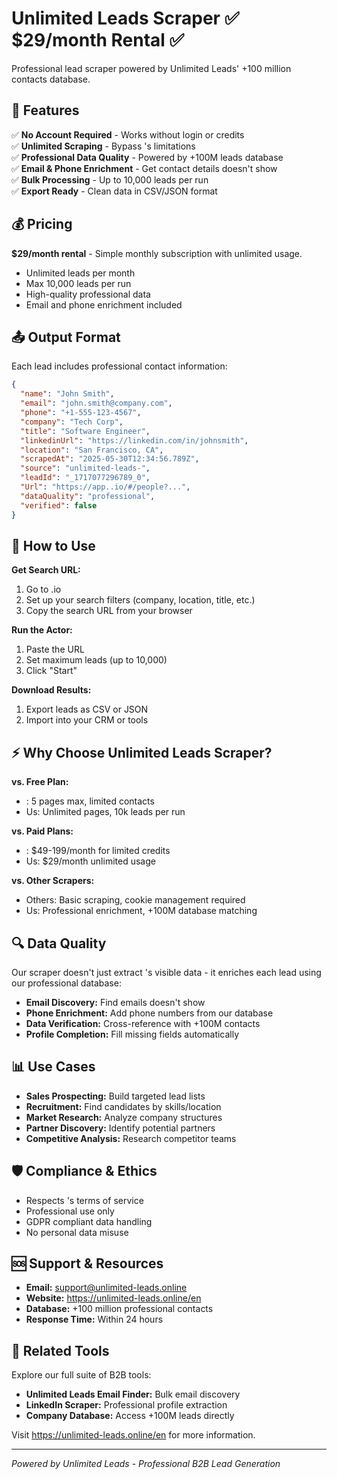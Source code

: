 # Unlimited Leads Scraper ✅ $29/month Rental ✅
Professional  lead scraper powered by Unlimited Leads' +100 million contacts database.

## 🚀 Features
✅ **No  Account Required** - Works without login or credits  
✅ **Unlimited Scraping** - Bypass 's limitations  
✅ **Professional Data Quality** - Powered by +100M leads database  
✅ **Email & Phone Enrichment** - Get contact details  doesn't show  
✅ **Bulk Processing** - Up to 10,000 leads per run  
✅ **Export Ready** - Clean data in CSV/JSON format  

## 💰 Pricing
**$29/month rental** - Simple monthly subscription with unlimited usage.
* Unlimited leads per month
* Max 10,000 leads per run
* High-quality professional data
* Email and phone enrichment included

## 📤 Output Format
Each lead includes professional contact information:
```json
{
  "name": "John Smith",
  "email": "john.smith@company.com", 
  "phone": "+1-555-123-4567",
  "company": "Tech Corp",
  "title": "Software Engineer",
  "linkedinUrl": "https://linkedin.com/in/johnsmith",
  "location": "San Francisco, CA",
  "scrapedAt": "2025-05-30T12:34:56.789Z",
  "source": "unlimited-leads-",
  "leadId": "_1717077296789_0",
  "Url": "https://app..io/#/people?...",
  "dataQuality": "professional",
  "verified": false
}
```

## 🔧 How to Use
**Get  Search URL:**
1. Go to .io
2. Set up your search filters (company, location, title, etc.)
3. Copy the search URL from your browser

**Run the Actor:**
1. Paste the  URL
2. Set maximum leads (up to 10,000)
3. Click "Start"

**Download Results:**
1. Export leads as CSV or JSON
2. Import into your CRM or tools

## ⚡ Why Choose Unlimited Leads  Scraper?

**vs.  Free Plan:**
- : 5 pages max, limited contacts
- Us: Unlimited pages, 10k leads per run

**vs.  Paid Plans:**
- : $49-199/month for limited credits
- Us: $29/month unlimited usage

**vs. Other Scrapers:**
- Others: Basic scraping, cookie management required
- Us: Professional enrichment, +100M database matching

## 🔍 Data Quality
Our scraper doesn't just extract 's visible data - it enriches each lead using our professional database:
- **Email Discovery:** Find emails  doesn't show
- **Phone Enrichment:** Add phone numbers from our database
- **Data Verification:** Cross-reference with +100M contacts
- **Profile Completion:** Fill missing fields automatically

## 📊 Use Cases
- **Sales Prospecting:** Build targeted lead lists
- **Recruitment:** Find candidates by skills/location
- **Market Research:** Analyze company structures
- **Partner Discovery:** Identify potential partners
- **Competitive Analysis:** Research competitor teams

## 🛡️ Compliance & Ethics
- Respects 's terms of service
- Professional use only
- GDPR compliant data handling
- No personal data misuse

## 🆘 Support & Resources
- **Email:** support@unlimited-leads.online
- **Website:** https://unlimited-leads.online/en
- **Database:** +100 million professional contacts
- **Response Time:** Within 24 hours

## 🔗 Related Tools
Explore our full suite of B2B tools:
- **Unlimited Leads Email Finder:** Bulk email discovery
- **LinkedIn Scraper:** Professional profile extraction
- **Company Database:** Access +100M leads directly

Visit https://unlimited-leads.online/en for more information.

---
*Powered by Unlimited Leads - Professional B2B Lead Generation*
